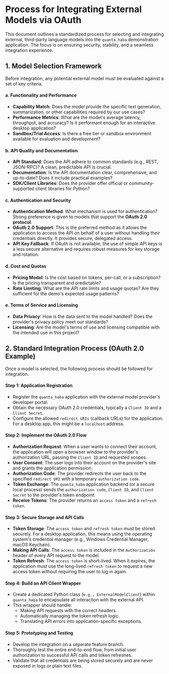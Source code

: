 # Process for Integrating External Models via OAuth

This document outlines a standardized process for selecting and integrating external, third-party language models into the `quanta_haba` demonstration application. The focus is on ensuring security, stability, and a seamless integration experience.

## 1. Model Selection Framework

Before integration, any potential external model must be evaluated against a set of key criteria.

#### a. Functionality and Performance
- **Capability Match**: Does the model provide the specific text generation, summarization, or other capabilities required by our use cases?
- **Performance Metrics**: What are the model's average latency, throughput, and accuracy? Is it performant enough for an interactive desktop application?
- **Sandbox/Trial Access**: Is there a free tier or sandbox environment available for evaluation and development?

#### b. API Quality and Documentation
- **API Standard**: Does the API adhere to common standards (e.g., REST, JSON-RPC)? A clean, predictable API is crucial.
- **Documentation**: Is the API documentation clear, comprehensive, and up-to-date? Does it include practical examples?
- **SDK/Client Libraries**: Does the provider offer official or community-supported client libraries for Python?

#### c. Authentication and Security
- **Authentication Method**: What mechanism is used for authentication? Strong preference is given to models that support the **OAuth 2.0 protocol**.
- **OAuth 2.0 Support**: This is the preferred method as it allows the application to access the API on behalf of a user without handling their credentials directly. It provides secure, delegated access.
- **API Key Fallback**: If OAuth is not available, the use of simple API keys is a less secure alternative and requires robust measures for key storage and rotation.

#### d. Cost and Quotas
- **Pricing Model**: Is the cost based on tokens, per-call, or a subscription? Is the pricing transparent and predictable?
- **Rate Limiting**: What are the API rate limits and usage quotas? Are they sufficient for the demo's expected usage patterns?

#### e. Terms of Service and Licensing
- **Data Privacy**: How is the data sent to the model handled? Does the provider's privacy policy meet our standards?
- **Licensing**: Are the model's terms of use and licensing compatible with the intended use in this project?

## 2. Standard Integration Process (OAuth 2.0 Example)

Once a model is selected, the following process should be followed for integration.

#### Step 1: Application Registration
- Register the `quanta_haba` application with the external model provider's developer portal.
- Obtain the necessary OAuth 2.0 credentials, typically a `Client ID` and a `Client Secret`.
- Configure the allowed `redirect URIs` (callback URLs) for the application. For a desktop app, this might be a `localhost` address.

#### Step 2: Implement the OAuth 2.0 Flow
- **Authorization Request**: When a user wants to connect their account, the application will open a browser window to the provider's authorization URL, passing the `Client ID` and requested scopes.
- **User Consent**: The user logs into their account on the provider's site and grants the application permission.
- **Authorization Code**: The provider redirects the user back to the specified `redirect URI` with a temporary `authorization code`.
- **Token Exchange**: The `quanta_haba` application backend (or a secure local process) sends the `authorization code`, `Client ID`, and `Client Secret` to the provider's token endpoint.
- **Receive Tokens**: The provider returns an `access token` and a `refresh token`.

#### Step 3: Secure Storage and API Calls
- **Token Storage**: The `access token` and `refresh token` must be stored securely. For a desktop application, this means using the operating system's credential manager (e.g., Windows Credential Manager, macOS Keychain).
- **Making API Calls**: The `access token` is included in the `Authorization` header of every API request to the model.
- **Token Refresh**: The `access token` is short-lived. When it expires, the application must use the long-lived `refresh token` to request a new access token without requiring the user to log in again.

#### Step 4: Build an API Client Wrapper
- Create a dedicated Python class (`e.g., ExternalModelClient`) within `quanta_haba` to encapsulate all interaction with the external API.
- This wrapper should handle:
  - Making API requests with the correct headers.
  - Automatically managing the token refresh logic.
  - Translating API errors into application-specific exceptions.

#### Step 5: Prototyping and Testing
- Develop the integration on a separate feature branch.
- Thoroughly test the entire end-to-end flow, from initial user authorization to successful API calls and token refreshes.
- Validate that all credentials are being stored securely and are never exposed in logs or plain text files.
